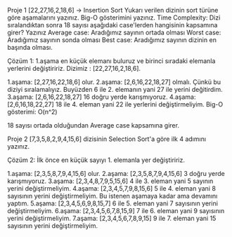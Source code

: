Proje 1 [22,27,16,2,18,6] -> Insertion Sort Yukarı verilen dizinin sort türüne göre aşamalarını yazınız. Big-O gösterimini yazınız. Time Complexity: Dizi sıralandıktan sonra 18 sayısı aşağıdaki case'lerden hangisinin kapsamına girer? Yazınız Average case: Aradığımız sayının ortada olması Worst case: Aradığımız sayının sonda olması Best case: Aradığımız sayının dizinin en başında olması.

Çözüm 1: 1.aşama en küçük elemanı buluruz ve birinci sıradaki elemanla yerlerini değiştiririz. Dizimiz : [22,27,16,2,18,6].

1.aşama: [2,27,16,22,18,6] olur.
2.aşama: [2,6,16,22,18,27] olmalı. Çünkü bu diziyi sıralamalıyız. Buyüzden 6 ile 2. elemanın yani 27 ile yerini değitirdim.
3.aşama: [2,6,16,22,18,27] 16 doğru yerde karışmıyoruz.
4.aşama: [2,6,16,18,22,27] 18 ile 4. eleman yani 22 ile yerlerini değiştirmeliyim.
Big-O gösterimi: O(n^2)

18 sayısı ortada olduğundan Average case kapsamına girer.

Proje 2 [7,3,5,8,2,9,4,15,6] dizisinin Selection Sort'a göre ilk 4 adımını yazınız.

Çözüm 2: İlk önce en küçük sayıyı 1. elemanla yer değiştiririz.

1.aşama: [2,3,5,8,7,9,4,15,6] olur.
2.aşama: [2,3,5,8,7,9,4,15,6] 3 doğru yerde karışmıyoruz.
3.aşama: [2,3,4,8,7,9,5,15,6] 4 ile 3. eleman yani 5 sayının yerini değiştirmeliyim.
4.aşama: [2,3,4,5,7,9,8,15,6] 5 ile 4. eleman yani 8 sayısının yerini değiştirmeliyim. Bu istenen aşamaya kadar ama devamını yaptım.
5.aşama: [2,3,4,5,6,9,8,15,7] 6 ile 5. eleman yani 7 sayısının yerini değiştirmeliyim.
6.aşama: [2,3,4,5,6,7,8,15,9] 7 ile 6. eleman yani 9 sayısının yerini değiştirmeliyim.
7.aşama: [2,3,4,5,6,7,8,9,15] 9 ile 7. eleman yani 15 sayısının yerini değiştirmeliyim.
